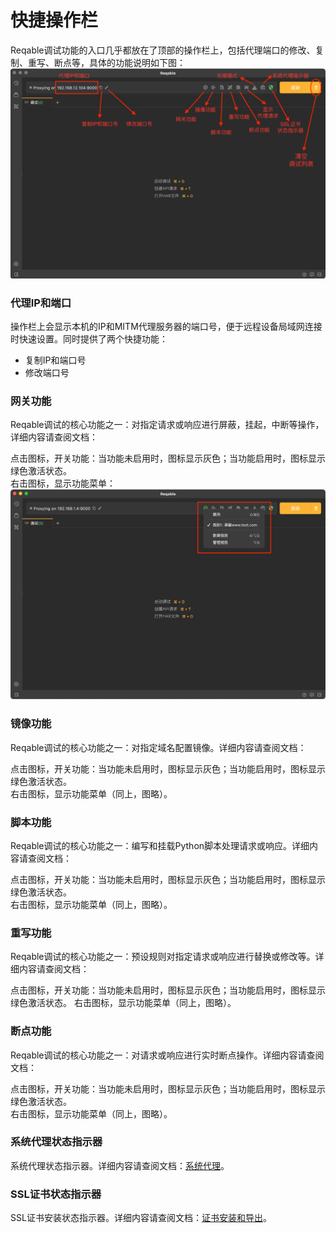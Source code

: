 # 快捷操作栏

Reqable调试功能的入口几乎都放在了顶部的操作栏上，包括代理端口的修改、复制、重写、断点等，具体的功能说明如下图：
![](arts/quickbar.png)

### 代理IP和端口

操作栏上会显示本机的IP和MITM代理服务器的端口号，便于远程设备局域网连接时快速设置。同时提供了两个快捷功能：
- 复制IP和端口号
- 修改端口号

### 网关功能

Reqable调试的核心功能之一：对指定请求或响应进行屏蔽，挂起，中断等操作，详细内容请查阅文档：

点击图标，开关功能：当功能未启用时，图标显示灰色；当功能启用时，图标显示绿色激活状态。  
右击图标，显示功能菜单：
![](arts/quickbar_menu.png)


### 镜像功能

Reqable调试的核心功能之一：对指定域名配置镜像。详细内容请查阅文档：

点击图标，开关功能：当功能未启用时，图标显示灰色；当功能启用时，图标显示绿色激活状态。  
右击图标，显示功能菜单（同上，图略）。

### 脚本功能

Reqable调试的核心功能之一：编写和挂载Python脚本处理请求或响应。详细内容请查阅文档：

点击图标，开关功能：当功能未启用时，图标显示灰色；当功能启用时，图标显示绿色激活状态。  
右击图标，显示功能菜单（同上，图略）。

### 重写功能

Reqable调试的核心功能之一：预设规则对指定请求或响应进行替换或修改等。详细内容请查阅文档：

点击图标，开关功能：当功能未启用时，图标显示灰色；当功能启用时，图标显示绿色激活状态。
右击图标，显示功能菜单（同上，图略）。

### 断点功能

Reqable调试的核心功能之一：对请求或响应进行实时断点操作。详细内容请查阅文档：

点击图标，开关功能：当功能未启用时，图标显示灰色；当功能启用时，图标显示绿色激活状态。  
右击图标，显示功能菜单（同上，图略）。

### 系统代理状态指示器

系统代理状态指示器。详细内容请查阅文档：[系统代理](proxy)。

### SSL证书状态指示器

SSL证书安装状态指示器。详细内容请查阅文档：[证书安装和导出](/docs/capture/cert)。